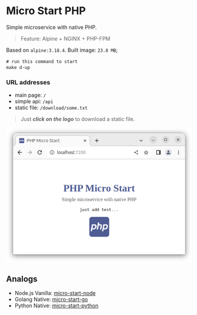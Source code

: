 # Micro Start PHP

Simple microservice with native PHP.

> Feature: Alpine + NGINX + PHP-FPM

Based on `alpine:3.18.4`. Built image: `23.8 MB`;
```shell
# run this command to start
make d-up
```

### URL addresses
- main page: `/`
- simple api: `/api`
- static file: `/download/some.txt`

> Just **_click on the logo_** to download a static file.

![img.png](img.png)

## Analogs
- Node.js Vanilla: [micro-start-node](https://github.com/phacman/micro-start-node)
- Golang Native: [micro-start-go](https://github.com/phacman/micro-start-go)
- Python Native: [micro-start-python](https://github.com/phacman/micro-start-python)
